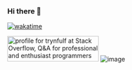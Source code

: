 ### Hi there 👋


[![wakatime](https://wakatime.com/badge/user/8eec35f3-fd84-49c8-835b-b417c4509a9a.svg)](https://wakatime.com/@8eec35f3-fd84-49c8-835b-b417c4509a9a)

<a href="https://stackoverflow.com/users/14906598/trynfulf"><img src="https://stackoverflow.com/users/flair/14906598.png" width="208" height="58" alt="profile for trynfulf at Stack Overflow, Q&amp;A for professional and enthusiast programmers" title="profile for trynfulf at Stack Overflow, Q&amp;A for professional and enthusiast programmers"></a>
![image](https://github.com/trynfulf/trynfulf/assets/76261952/d5f1c8bd-39c8-47a3-a1b2-845cd4a3941e)

<!--

**trynfulf/trynfulf** is a ✨ _special_ ✨ repository because its `README.md` (this file) appears on your GitHub profile.

Here are some ideas to get you started:

- 🔭 I’m currently working on ...
- 🌱 I’m currently learning ...
- 👯 I’m looking to collaborate on ...
- 🤔 I’m looking for help with ...
- 💬 Ask me about ...
- 📫 How to reach me: ...
- 😄 Pronouns: ...
- ⚡ Fun fact: ...
-->
